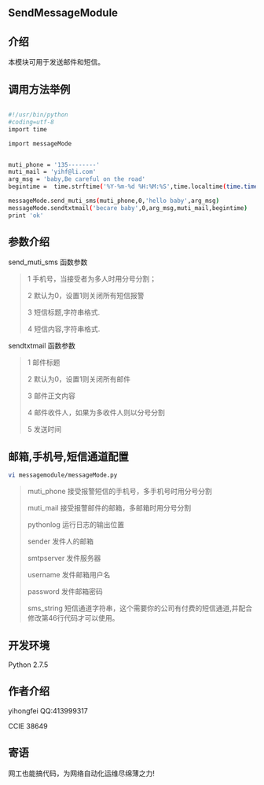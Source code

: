 SendMessageModule
---------------

介绍
---------------
本模块可用于发送邮件和短信。



调用方法举例
-----------------------------
```bash

#!/usr/bin/python
#coding=utf-8
import time

import messageMode


muti_phone = '135--------'
muti_mail = 'yihf@li.com'
arg_msg = 'baby,Be careful on the road'
begintime =  time.strftime('%Y-%m-%d %H:%M:%S',time.localtime(time.time()))

messageMode.send_muti_sms(muti_phone,0,'hello baby',arg_msg)
messageMode.sendtxtmail('becare baby',0,arg_msg,muti_mail,begintime)
print 'ok'

```



参数介绍
--------------------
send_muti_sms 函数参数
> 1  手机号，当接受者为多人时用分号分割；</p>
> 2  默认为0，设置1则关闭所有短信报警</p>
> 3  短信标题,字符串格式.</p>
> 4  短信内容,字符串格式.</p>



sendtxtmail 函数参数
> 1  邮件标题</p>
> 2  默认为0，设置1则关闭所有邮件</p>
> 3  邮件正文内容</p>
> 4  邮件收件人，如果为多收件人则以分号分割</p>
> 5  发送时间</p>


邮箱,手机号,短信通道配置
----------------------------
```bash
vi messagemodule/messageMode.py 
```
>  muti_phone  接受报警短信的手机号，多手机号时用分号分割</p>
>  muti_mail   接受报警邮件的邮箱，多邮箱时用分号分割 </p>
>  pythonlog   运行日志的输出位置 </p>
>  sender      发件人的邮箱 </p>
>  smtpserver  发件服务器 </p>
>  username    发件邮箱用户名 </p>
>  password    发件邮箱密码 </p>
>  sms_string  短信通道字符串，这个需要你的公司有付费的短信通道,并配合修改第46行代码才可以使用。 </p>




开发环境
--------
Python 2.7.5 


作者介绍
----------
yihongfei  QQ:413999317    </p>
CCIE 38649


寄语
------
网工也能搞代码，为网络自动化运维尽绵薄之力! </p>
